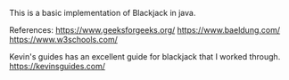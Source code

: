 This is a basic implementation of Blackjack in java.

References:
https://www.geeksforgeeks.org/
https://www.baeldung.com/
https://www.w3schools.com/

Kevin's guides has an excellent guide for blackjack that I worked through.
https://kevinsguides.com/
